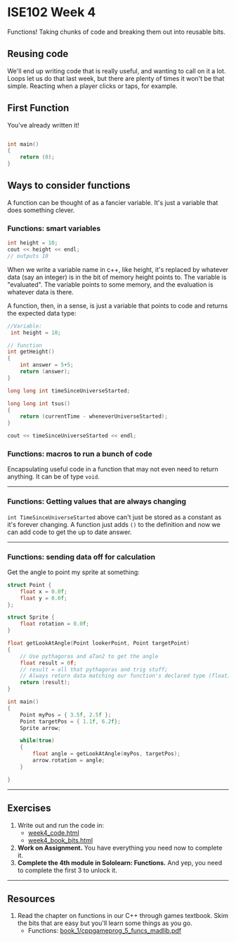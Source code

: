 
# ISE102 Week 4

Functions! Taking chunks of code and breaking them out into reusable bits.

## Reusing code


We'll end up writing code that is really useful, and wanting to call on it a lot. Loops let us do that last week, but there are plenty of times it won't be that simple. Reacting when a player clicks or taps, for example.

## First Function

You've already written it!

```c++

int main()
{
	return (0);
}
```

## Ways to consider functions

A function can be thought of as a fancier variable. It's just a variable that does something clever.

### Functions: smart variables

```c++
int height = 10;
cout << height << endl;
// outputs 10
```
When we write a variable name in c++, like height, it's replaced by whatever data (say an integer) is in the bit of memory height points to. The variable is "evaluated". The variable points to some memory, and the evaluation is whatever data is there.

A function, then, in a sense, is just a variable that points to code and returns the expected data type:

```cpp
//Variable: 
 int height = 10;

// function
int getHeight()
{
	int answer = 5+5;
	return (answer);
}

long long int timeSinceUniverseStarted;

long long int tsus()
{
	return (currentTime - wheneverUniverseStarted);
}

cout << timeSinceUniverseStarted << endl;

```

### Functions: macros to run a bunch of code

Encapsulating useful code in a function that may not even need to return anything. It can be of type `void`.

___
### Functions: Getting values that are always changing

`int TimeSinceUniverseStarted` above can't just be stored as a constant as it's forever changing. A function just adds `()` to the definition and now we can add code to get the up to date answer.

___

### Functions: sending data off for calculation

Get the angle to point my sprite at something:

```c++
struct Point {
	float x = 0.0f;
	float y = 0.0f;
};

struct Sprite {
	float rotation = 0.0f;
}

float getLookAtAngle(Point lookerPoint, Point targetPoint)
{
	// Use pythagoras and aTan2 to get the angle
	float result = 0f;
	// result = all that pythagoras and trig stuff;
	// Always return data matching our function's declared type (float)
	return (result);
}

int main()
{
	Point myPos = { 3.5f, 2.5f };
	Point targetPos = { 1.1f, 6.2f}; 
	Sprite arrow;

	while(true)
	{
		float angle = getLookAtAngle(myPos, targetPos);
		arrow.rotation = angle;
	}

}

```
___

## Exercises

1. Write out and run the code in:
   * [week4_code.html](week4_code.html)
   * [week4_book_bits.html](week4_book_bits.html)
2. **Work on Assignment.** You have everything you need now to complete it.
3. **Complete the 4th module in Sololearn: Functions.** And yep, you need to complete the first 3 to unlock it.
   
___

## Resources

1. Read the chapter on functions in our C++ through games textbook. Skim the bits that are easy but you'll learn some things as you go.
   * Functions: [book_1/cppgameprog_5_funcs_madlib.pdf](book_1/cppgameprog_5_funcs_madlib.pdf)
 